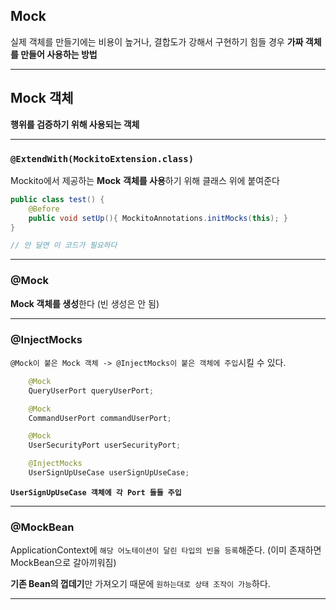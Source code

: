 ## Mock

실제 객체를 만들기에는 비용이 높거나, 결합도가 강해서
구현하기 힘들 경우 **가짜 객체를 만들어 사용하는 방법**

---

## Mock 객체

**행위를 검증하기 위해 사용되는 객체**

---

### `@ExtendWith(MockitoExtension.class)`

Mockito에서 제공하는 **Mock** **객체를 사용**하기 위해 클래스 위에 붙여준다

```java
public class test() {
    @Before
    public void setUp(){ MockitoAnnotations.initMocks(this); }
}

// 안 달면 이 코드가 필요하다
```

---

### **@Mock**

**Mock 객체를 생성**한다 (빈 생성은 안 됨)

---

### **@InjectMocks**

`@Mock이 붙은 Mock 객체 -> @InjectMocks이 붙은 객체에 주입`시킬 수 있다.

```java
    @Mock
    QueryUserPort queryUserPort;

    @Mock
    CommandUserPort commandUserPort;

    @Mock
    UserSecurityPort userSecurityPort;

    @InjectMocks
    UserSignUpUseCase userSignUpUseCase;
```

**`UserSignUpUseCase 객체에 각 Port 들들 주입`**

---

### @MockBean

ApplicationContext에 `해당 어노테이션이 달린 타입의 빈을 등록`해준다.
(이미 존재하면 MockBean으로 갈아끼워짐)

**기존 Bean의 껍데기**만 가져오기 때문에 `원하는대로 상태 조작이 가능`하다.

---